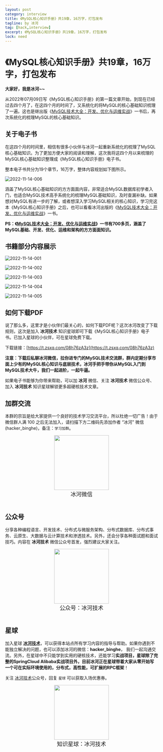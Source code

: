 ```yaml
---
layout: post
category: interview
title: 《MySQL核心知识手册》共19章，16万字，打包发布
tagline: by 冰河
tag: [hack,interview]
excerpt: 《MySQL核心知识手册》共19章，16万字，打包发布
lock: need
---
```


# 《MySQL核心知识手册》共19章，16万字，打包发布

**大家好，我是冰河~~**

从2022年07月09日写《MySQL核心知识手册》的第一篇文章开始，到现在已经过去四个月了，在这四个月的时间了，又系统化的将MySQL的核心基础知识梳理了一遍。这也是继出版《[MySQL技术大全：开发、优化与运维实战](https://mp.weixin.qq.com/s?__biz=Mzg4MjU0OTM1OA==&mid=2247489670&idx=1&sn=fe4e1d4f3db05607e37f35cbd7837fc8&chksm=cf55af87f8222691c42b252444a2d5ec1989aadbc0956463169fe6bc8f77c4977b3a4d2dfe9c&token=776659970&lang=zh_CN#rd)》一书后，再次系统化的梳理MySQL的核心基础知识。

## 关于电子书

在这四个月的时间里，相信有很多小伙伴与冰河一起重新系统化的梳理了MySQL核心基础知识。为了更加方便大家的阅读和理解，这次我将这四个月以来梳理的MySQL核心基础知识整理成《MySQL核心知识手册》电子书。

整本电子书共分为19个章节，16万字，整体内容规划如下图所示。

![2022-11-14-006](https://binghe001.github.io/assets/images/core/mysql/base/2022-11-14-006.png)

涵盖了MySQL核心基础知识的方方面面内容，非常适合MySQL数据库初学者入门，也适合MySQL技术高手系统化的梳理MySQL基础知识，及时查漏补缺。如果想对MySQL有进一步的了解，或者想深入学习MySQL相关的核心知识，学习完这本《MySQL核心知识手册》之后，也可以看看冰河出版的《[MySQL技术大全：开发、优化与运维实战](https://mp.weixin.qq.com/s?__biz=Mzg4MjU0OTM1OA==&mid=2247489670&idx=1&sn=fe4e1d4f3db05607e37f35cbd7837fc8&chksm=cf55af87f8222691c42b252444a2d5ec1989aadbc0956463169fe6bc8f77c4977b3a4d2dfe9c&token=776659970&lang=zh_CN#rd)》一书。

**PS：《[MySQL技术大全：开发、优化与运维实战](https://mp.weixin.qq.com/s?__biz=Mzg4MjU0OTM1OA==&mid=2247489670&idx=1&sn=fe4e1d4f3db05607e37f35cbd7837fc8&chksm=cf55af87f8222691c42b252444a2d5ec1989aadbc0956463169fe6bc8f77c4977b3a4d2dfe9c&token=776659970&lang=zh_CN#rd)》一书有700多页，涵盖了MySQL基础、开发、优化、运维和架构的方方面面知识。**

## 书籍部分内容展示

![2022-11-14-001](https://binghe001.github.io/assets/images/core/mysql/base/2022-11-14-001.png)

![2022-11-14-002](https://binghe001.github.io/assets/images/core/mysql/base/2022-11-14-002.png)

![2022-11-14-003](https://binghe001.github.io/assets/images/core/mysql/base/2022-11-14-003.png)

![2022-11-14-004](https://binghe001.github.io/assets/images/core/mysql/base/2022-11-14-004.png)

![2022-11-14-005](https://binghe001.github.io/assets/images/core/mysql/base/2022-11-14-005.png)

## 如何下载PDF

说了那么多，这里才是小伙伴们最关心的，如何下载PDF呢？这次冰河改变了下载规则，这次是加入 **冰河技术** 知识星球即可下载《MySQL核心知识手册》电子书。已加入星球的小伙伴，可在星球免费下载。

下载链接：[https://t.zsxq.com/08h76zA3z](https://t.zsxq.com/08h76zA3z)

**注意：下载后私聊冰河微信，拉你进专门的MySQL技术交流群，群内定期分享市面上少有的MySQL核心知识与底层技术，冰河手把手带你从MySQL入门到MySQL技术大牛，我们一起进阶，一起牛逼。**

如果电子书能够为你带来帮助，可以加 **冰河** 微信、关注 **冰河技术** 微信公众号、加入 **冰河技术** 知识星球解锁更多超硬核技术文章。

## 加群交流

本群的宗旨是给大家提供一个良好的技术学习交流平台，所以杜绝一切广告！由于微信群人满 100 之后无法加入，请扫描下方二维码先添加作者 “冰河” 微信(hacker_binghe)，备注：`学习加群`。

<div align="center">
    <img src="https://binghe001.github.io/images/personal/hacker_binghe.jpg?raw=true" width="180px">
    <div style="font-size: 18px;">冰河微信</div>
    <br/>
</div>




## 公众号

分享各种编程语言、开发技术、分布式与微服务架构、分布式数据库、分布式事务、云原生、大数据与云计算技术和渗透技术。另外，还会分享各种面试题和面试技巧。内容在 **冰河技术** 微信公众号首发，强烈建议大家关注。

<div align="center">
    <img src="https://img-blog.csdnimg.cn/20210426115714643.jpg?raw=true" width="180px">
    <div style="font-size: 18px;">公众号：冰河技术</div>
    <br/>
</div>



## 星球

加入星球 **[冰河技术](http://m6z.cn/6aeFbs)**，可以获得本站点所有学习内容的指导与帮助。如果你遇到不能独立解决的问题，也可以添加冰河的微信：**hacker_binghe**， 我们一起沟通交流。另外，在星球中不只能学到实用的硬核技术，还能学习**实战项目，星球除了完整的SpringCloud Alibaba实战项目外，目前冰河正在星球带着大家从零开始写一个可在实际环境使用的，分布式，高性能，可扩展的RPC框架**！

关注 [冰河技术](https://img-blog.csdnimg.cn/20210426115714643.jpg?raw=true)公众号，回复 `星球` 可以获取入场优惠券。

<div align="center">
    <img src="https://binghe001.github.io/images/personal/xingqiu.png?raw=true" width="180px">
    <div style="font-size: 18px;">知识星球：冰河技术</div>
    <br/>
</div>